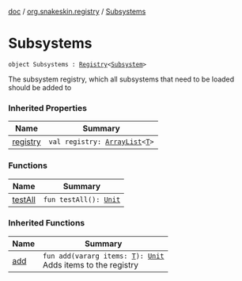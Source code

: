 [doc](../../index.md) / [org.snakeskin.registry](../index.md) / [Subsystems](./index.md)

# Subsystems

`object Subsystems : `[`Registry`](../-registry/index.md)`<`[`Subsystem`](../../org.snakeskin.subsystem/-subsystem/index.md)`>`

The subsystem registry, which all subsystems that need to be loaded should be added to

### Inherited Properties

| Name | Summary |
|---|---|
| [registry](../-registry/registry.md) | `val registry: `[`ArrayList`](https://kotlinlang.org/api/latest/jvm/stdlib/kotlin.collections/-array-list/index.html)`<`[`T`](../-registry/index.md#T)`>` |

### Functions

| Name | Summary |
|---|---|
| [testAll](test-all.md) | `fun testAll(): `[`Unit`](https://kotlinlang.org/api/latest/jvm/stdlib/kotlin/-unit/index.html) |

### Inherited Functions

| Name | Summary |
|---|---|
| [add](../-registry/add.md) | `fun add(vararg items: `[`T`](../-registry/index.md#T)`): `[`Unit`](https://kotlinlang.org/api/latest/jvm/stdlib/kotlin/-unit/index.html)<br>Adds items to the registry |
